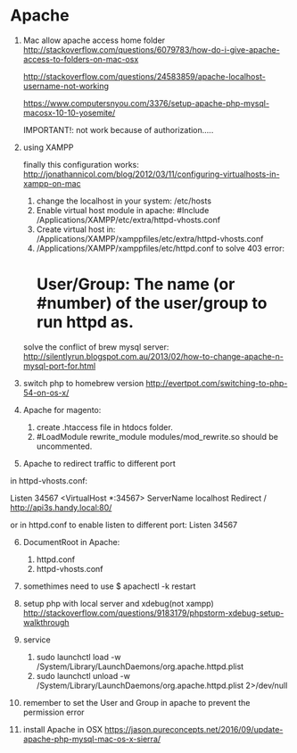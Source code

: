 Apache
======

1. Mac allow apache access home folder
   http://stackoverflow.com/questions/6079783/how-do-i-give-apache-access-to-folders-on-mac-osx

   http://stackoverflow.com/questions/24583859/apache-localhost-username-not-working

   https://www.computersnyou.com/3376/setup-apache-php-mysql-macosx-10-10-yosemite/

   IMPORTANT!: not work because of authorization.....

2. using XAMPP

   finally this configuration works:
   http://jonathannicol.com/blog/2012/03/11/configuring-virtualhosts-in-xampp-on-mac

   1. change the localhost in your system: /etc/hosts
   2. Enable virtual host module in apache: #Include /Applications/XAMPP/etc/extra/httpd-vhosts.conf
   3. Create virtual host in: /Applications/XAMPP/xamppfiles/etc/extra/httpd-vhosts.conf
   4. /Applications/XAMPP/xamppfiles/etc/httpd.conf to solve 403 error: 
      # User/Group: The name (or #number) of the user/group to run httpd as.

   
   solve the conflict of brew mysql server:
   http://silentlyrun.blogspot.com.au/2013/02/how-to-change-apache-n-mysql-port-for.html

3. switch php to homebrew version
   http://evertpot.com/switching-to-php-54-on-os-x/

4. Apache for magento:

   1. create .htaccess file in htdocs folder. 
   2. #LoadModule rewrite_module modules/mod_rewrite.so should be uncommented.

5. Apache to redirect traffic to different port 

in httpd-vhosts.conf:

Listen 34567
<VirtualHost *:34567>
    ServerName localhost
    Redirect / http://api3s.handy.local:80/
</VirtualHost>

or in httpd.conf to enable listen to different port: 
Listen 34567

6. DocumentRoot in Apache:
   1. httpd.conf
   2. httpd-vhosts.conf

7. somethimes need to use 
    $ apachectl -k restart

8. setup php with local server and xdebug(not xampp)
   http://stackoverflow.com/questions/9183179/phpstorm-xdebug-setup-walkthrough

9. service
   1. sudo launchctl load -w /System/Library/LaunchDaemons/org.apache.httpd.plist
   2. sudo launchctl unload -w /System/Library/LaunchDaemons/org.apache.httpd.plist 2>/dev/null

10. remember to set the User and Group in apache to prevent the permission error
11. install Apache in OSX
    https://jason.pureconcepts.net/2016/09/update-apache-php-mysql-mac-os-x-sierra/